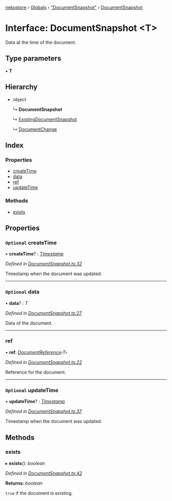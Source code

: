 [nekostore](../README.md) › [Globals](../globals.md) › ["DocumentSnapshot"](../modules/_documentsnapshot_.md) › [DocumentSnapshot](_documentsnapshot_.documentsnapshot.md)

# Interface: DocumentSnapshot <**T**>

Data at the time of the document.

## Type parameters

▪ **T**

## Hierarchy

* object

  ↳ **DocumentSnapshot**

  ↳ [ExistingDocumentSnapshot](_documentsnapshot_.existingdocumentsnapshot.md)

  ↳ [DocumentChange](_documentchange_.documentchange.md)

## Index

### Properties

* [createTime](_documentsnapshot_.documentsnapshot.md#optional-createtime)
* [data](_documentsnapshot_.documentsnapshot.md#optional-data)
* [ref](_documentsnapshot_.documentsnapshot.md#ref)
* [updateTime](_documentsnapshot_.documentsnapshot.md#optional-updatetime)

### Methods

* [exists](_documentsnapshot_.documentsnapshot.md#exists)

## Properties

### `Optional` createTime

• **createTime**? : *[Timestamp](../classes/_timestamp_.timestamp.md)*

*Defined in [DocumentSnapshot.ts:32](https://github.com/esnya/nekostore/blob/99eadde/src/DocumentSnapshot.ts#L32)*

Timestamp when the document was updated.

___

### `Optional` data

• **data**? : *T*

*Defined in [DocumentSnapshot.ts:27](https://github.com/esnya/nekostore/blob/99eadde/src/DocumentSnapshot.ts#L27)*

Data of the document.

___

###  ref

• **ref**: *[DocumentReference](_documentreference_.documentreference.md)‹T›*

*Defined in [DocumentSnapshot.ts:22](https://github.com/esnya/nekostore/blob/99eadde/src/DocumentSnapshot.ts#L22)*

Reference for the document.

___

### `Optional` updateTime

• **updateTime**? : *[Timestamp](../classes/_timestamp_.timestamp.md)*

*Defined in [DocumentSnapshot.ts:37](https://github.com/esnya/nekostore/blob/99eadde/src/DocumentSnapshot.ts#L37)*

Timestamp when the document was updated.

## Methods

###  exists

▸ **exists**(): *boolean*

*Defined in [DocumentSnapshot.ts:42](https://github.com/esnya/nekostore/blob/99eadde/src/DocumentSnapshot.ts#L42)*

**Returns:** *boolean*

`true` if the document is existing.
